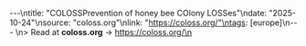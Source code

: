 ---\ntitle: "COLOSSPrevention of honey bee COlony LOSSes"\ndate: "2025-10-24"\nsource: "coloss.org"\nlink: "https://coloss.org/"\ntags: [europe]\n---
\n> Read at **coloss.org** → https://coloss.org/\n